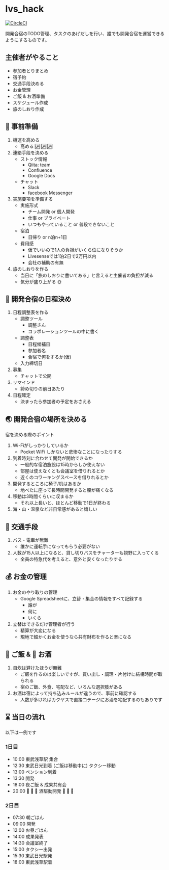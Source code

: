 # lvs_hack

[![CircleCI](https://circleci.com/gh/livesense-inc/lvs_hack.svg?style=shield&circle-token=8b4ec3f4e13fa1e4c67aa115934ace09d555c2c0)](https://circleci.com/gh/livesense-inc/lvs_hack)

開発合宿のTODO管理、タスクのあげだしを行い、誰でも開発合宿を運営できるようにするものです。

## 主催者がやること

- 参加者とりまとめ
- 宿予約
- 交通手段決める
- お金管理
- ご飯 & お酒準備
- スケジュール作成
- 旅のしおり作成

## :construction: 事前準備

1. 機運を高める
    - 高める :up: :up: :up:
1. 連絡手段を決める
    - ストック情報
      - Qiita: team
      - Confluence
      - Google Docs
    - チャット
      - Slack
      - facebook Messenger
1. 実施要項を準備する
    - 実施形式
      - チーム開発 or 個人開発
      - 仕事 or プライベート
      - いつもやっていること or 普段できないこと
    - 宿泊
      - 日帰り or n泊n+1日
    - 費用感
      - 仮でいいので1人の負担がいくら位になりそうか
      - Livesenseでは1泊2日で2万円以内
      - 会社の補助の有無
1. 旅のしおりを作る
    - 当日に「旅のしおりに書いてある」と言えると主催者の負担が減る
    - 気分が盛り上がる :sun_with_face:

## :calendar: 開発合宿の日程決め

1. 日程調整表を作る
    - 調整ツール
      - 調整さん
      - コラボレーションツールの中に書く
    - 調整表
      - 日程候補日
      - 参加者名
      - 合宿で何をするか(仮)
    - 入力締切日
1. 募集
    - チャットで公開
1. リマインド
    - 締め切りの前日あたり
1. 日程確定
    - 決まったら参加者の予定をおさえる

## :earth_asia: 開発合宿の場所を決める

宿を決める際のポイント

1. Wi-Fiがしっかりしているか
    - Pocket WiFi しかないと悲惨なことになったりする
1. 到着時刻に合わせて開発が開始できるか
    - 一般的な宿泊施設は15時からしか使えない
    - 部屋は使えなくとも会議室を借りれるとか
    - 近くのコワーキングスペースを借りれるとか
1. 開発するところに椅子/机はあるか
    - 地べたに座って長時間開発すると腰が痛くなる
1. 移動は3時間くらいに収まるか
    - それ以上長いと、ほとんど移動で1日が終わる
1. 海・山・温泉など非日常感があると嬉しい

## :train: 交通手段

1. バス・電車が無難
    - 誰かに運転手になってもらう必要がない
1. 人数が15人以上になると、貸し切りバスをチャーターも視野に入ってくる
    - 全員の特急代を考えると、意外と安くなったりする

## :moneybag: お金の管理

1. お金のやり取りの管理
    - Google Spreadsheetに、立替・集金の情報をすべて記録する
      - 誰が
      - 何に
      - いくら
1. 立替はできるだけ管理者が行う
    - 精算が大変になる
    - 現地で細かくお金を使うなら共有財布を作ると楽になる

## :rice_ball: ご飯 & :beer: お酒

1. 自炊は避けたほうが無難
    - ご飯を作るのは楽しいですが、買い出し・調理・片付けに結構時間が取られる
    - 宿のご飯、外食、宅配など、いろんな選択肢がある
1. お酒は宿によって持ち込みルールが違うので、事前に確認する
    - 人数が多ければカクヤスで直接コテージにお酒を宅配するのもありです

## :hourglass: 当日の流れ

以下は一例です

### 1日目

- 10:00 東武浅草駅 集合
- 12:30 東武日光到着   (ご飯は移動中に) タクシー移動
- 13:00 ペンション到着
- 13:30 開発
- 18:00 夜ご飯 & 成果共有会
- 20:00 🍶 🍻 🍶 酒駆動開発 🍶 🍻 🍶

### 2日目

- 07:30 朝ごはん
- 09:00 開発
- 12:00 お昼ごはん
- 14:00 成果発表
- 14:30 会議室終了
- 15:00 タクシー出発
- 15:30 東武日光駅発
- 18:00 東武浅草駅着


